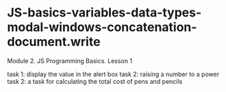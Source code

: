 # JS-basics-variables-data-types-modal-windows-concatenation-document.write
Module 2. JS Programming Basics. Lesson 1

task 1: display the value in the alert box
task 2: raising a number to a power
task 2: a task for calculating the total cost of pens and pencils
